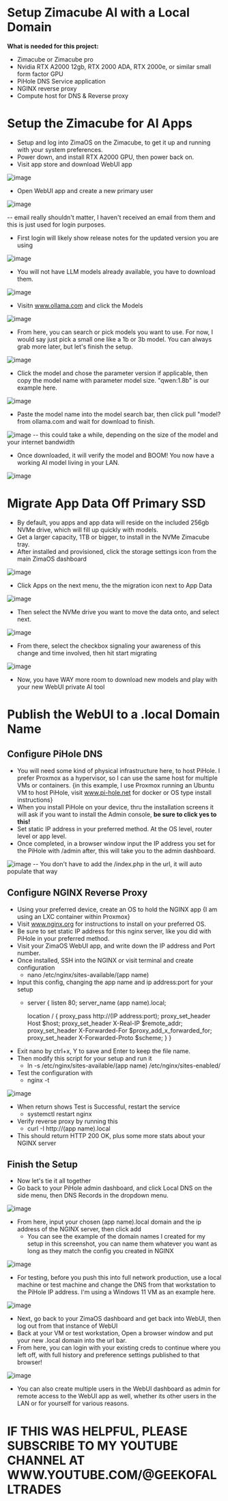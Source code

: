 # Setup Zimacube AI with a Local Domain

**What is needed for this project:**
- Zimacube or Zimacube pro
- Nvidia RTX A2000 12gb, RTX 2000 ADA, RTX 2000e, or similar small form factor GPU
- PiHole DNS Service application
- NGINX reverse proxy
- Compute host for DNS & Reverse proxy

# **Setup the Zimacube for AI Apps**
- Setup and log into ZimaOS on the Zimacube, to get it up and running with your system preferences. 
- Power down, and install RTX A2000 GPU, then power back on. 
- Visit app store and download WebUI app
  
![image](https://github.com/user-attachments/assets/b9d1429a-8abd-42e4-b08a-7abf1831929a)

- Open WebUI app and create a new primary user
  
![image](https://github.com/user-attachments/assets/8f5464c1-e121-4130-8754-488743d4578b)

-- email really shouldn't matter, I haven't received an email from them and this is just used for login purposes.
- First login will likely show release notes for the updated version you are using

![image](https://github.com/user-attachments/assets/5fc9dceb-8fa9-49e1-94f9-813ac6b0fdee)

- You will not have LLM models already available, you have to download them.

![image](https://github.com/user-attachments/assets/99c6a7f2-d124-41ac-98b6-a1af9d9ec9d5)

- Visitn www.ollama.com and click the Models

![image](https://github.com/user-attachments/assets/37018a8d-2432-4842-9cf1-5c853be1ab06)

- From here, you can search or pick models you want to use. For now, I would say just pick a small one like a 1b or 3b model. You can always grab more later, but let's finish the setup.

![image](https://github.com/user-attachments/assets/391d8b49-88ed-48ce-abf7-3966372cdf4d)

- Click the model and chose the parameter version if applicable, then copy the model name with parameter model size. "qwen:1.8b" is our example here.

![image](https://github.com/user-attachments/assets/2cc6b190-89e0-42e7-8590-1106893192f9)

- Paste the model name into the model search bar, then click pull "model? from ollama.com and wait for download to finish.

![image](https://github.com/user-attachments/assets/8856318c-13d7-463b-bf6b-6a619efc5579)
-- this could take a while, depending on the size of the model and your internet bandwidth

- Once downloaded, it will verify the model and BOOM! You now have a working AI model living in your LAN.

![image](https://github.com/user-attachments/assets/47d5bed9-de88-4331-aa05-e34597426b7c)

# **Migrate App Data Off Primary SSD**
- By default, you apps and app data will reside on the included 256gb NVMe drive, which will fill up quickly with models.
- Get a larger capacity, 1TB or bigger, to install in the NVMe Zimacube tray.
- After installed and provisioned, click the storage settings icon from the main ZimaOS dashboard

![image](https://github.com/user-attachments/assets/a161b634-24fe-4218-be0a-c0bc1a2392db)

- Click Apps on the next menu, the the migration icon next to App Data

![image](https://github.com/user-attachments/assets/a0e9d448-830d-42ce-95ba-4d863aedcf23)

- Then select the NVMe drive you want to move the data onto, and select next.

![image](https://github.com/user-attachments/assets/acb5769b-7b2a-4ba7-87e4-b1257f51cc83)

- From there, select the checkbox signaling your awareness of this change and time involved, then hit start migrating

![image](https://github.com/user-attachments/assets/6eb645cd-59a7-415d-8ef2-c22a5ab264ff)

- Now, you have WAY more room to download new models and play with your new WebUI private AI tool


# **Publish the WebUI to a .local Domain Name**
## Configure PiHole DNS
- You will need some kind of physical infrastructure here, to host PiHole. I prefer Proxmox as a hypervisor, so I can use the same host for multiple VMs or containers.
{in this example, I use Proxmox running an Ubuntu VM to host PiHole, visit www.pi-hole.net for docker or OS type install instructions}
- When you install PiHole on your device, thru the installation screens it will ask if you want to install the Admin console, **be sure to click yes to this!**
- Set static IP address in your preferred method. At the OS level, router level or app level.
- Once completed, in a browser window input the IP address you set for the PiHole with /admin after, this will take you to the admin dashboard.

![image](https://github.com/user-attachments/assets/109c294e-7f3d-47da-ab00-aa4826eb8a61)
-- You don't have to add the /index.php in the url, it will auto populate that way

## Configure NGINX Reverse Proxy
- Using your preferred device, create an OS to hold the NGINX app
{I am using an LXC container within Proxmox}
- Visit www.nginx.org for instructions to install on your preferred OS.
- Be sure to set static IP address for this nginx server, like you did with PiHole in your preferred method. 
- Visit your ZimaOS WebUI app, and write down the IP address and Port number. 
- Once installed, SSH into the NGINX or visit terminal and create configuration
  - nano /etc/nginx/sites-available/(app name)
- Input this config, changing the app name and ip address:port for your setup
  - server {
    listen 80;
    server_name (app name).local;

    location / {
        proxy_pass http://(IP address:port);
        proxy_set_header Host $host;
        proxy_set_header X-Real-IP $remote_addr;
        proxy_set_header X-Forwarded-For $proxy_add_x_forwarded_for;
        proxy_set_header X-Forwarded-Proto $scheme;
    }
}
- Exit nano by ctrl+x, Y to save and Enter to keep the file name.
- Then modify this script for your setup and run it
  - ln -s /etc/nginx/sites-available/(app name) /etc/nginx/sites-enabled/
- Test the configuration with
  - nginx -t

![image](https://github.com/user-attachments/assets/f2927aed-5fda-4182-94fb-540756871817)

- When return shows Test is Successful, restart the service
  - systemctl restart nginx
- Verify reverse proxy by running this
  - curl -I http://(app name).local
- This should return HTTP 200 OK, plus some more stats about your NGINX server

## Finish the Setup
- Now let's tie it all together
- Go back to your PiHole admin dashboard, and click Local DNS on the side menu, then DNS Records in the dropdown menu.

![image](https://github.com/user-attachments/assets/61983816-b95c-4813-96bc-8c5a8cc1763b)

- From here, input your chosen (app name).local domain and the ip address of the NGINX server, then click add
  - You can see the example of the domain names I created for my setup in this screenshot, you can name them whatever you want as long as they match the config you created in NGINX

![image](https://github.com/user-attachments/assets/0eaf8b39-55a9-4387-b84e-13b89ae3154f)

- For testing, before you push this into full network production, use a local machine or test machine and change the DNS from that workstation to the PiHole IP address. I'm using a Windows 11 VM as an example here.

![image](https://github.com/user-attachments/assets/8bebac4a-baca-41f0-ad26-e8abdf125265)

- Next, go back to your ZimaOS dashboard and get back into WebUI, then log out from that instance of WebUI
- Back at your VM or test workstation, Open a browser window and put your new .local domain into the url bar.
- From here, you can login with your existing creds to continue where you left off, with full history and preference settings published to that browser!

![image](https://github.com/user-attachments/assets/85e2a4d7-976f-4c0c-b269-50d0be46d6b4)

- You can also create multiple users in the WebUI dashboard as admin for remote access to the WebUI app as well, whether its other users in the LAN or for yourself for various reasons.


# **IF THIS WAS HELPFUL, PLEASE SUBSCRIBE TO MY YOUTUBE CHANNEL AT WWW.YOUTUBE.COM/@GEEKOFALLTRADES**
